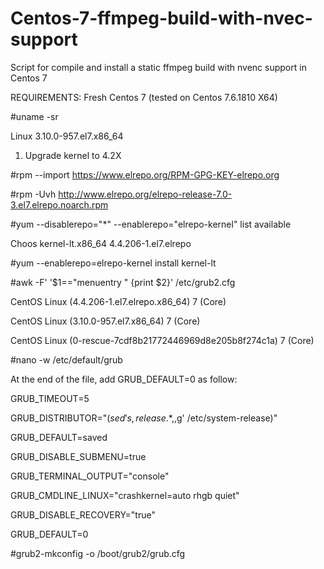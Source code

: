 # Centos-7-ffmpeg-build-with-nvec-support
Script for compile and install a static ffmpeg build with nvenc support in Centos 7

REQUIREMENTS:
Fresh Centos 7 (tested on Centos 7.6.1810 X64)

#uname -sr

Linux 3.10.0-957.el7.x86_64

1. Upgrade kernel to 4.2X

#rpm --import https://www.elrepo.org/RPM-GPG-KEY-elrepo.org

#rpm -Uvh http://www.elrepo.org/elrepo-release-7.0-3.el7.elrepo.noarch.rpm 

#yum --disablerepo="*" --enablerepo="elrepo-kernel" list available

Choos kernel-lt.x86_64 4.4.206-1.el7.elrepo

#yum --enablerepo=elrepo-kernel install kernel-lt

#awk -F\' '$1=="menuentry " {print $2}' /etc/grub2.cfg

CentOS Linux (4.4.206-1.el7.elrepo.x86_64) 7 (Core)

CentOS Linux (3.10.0-957.el7.x86_64) 7 (Core)

CentOS Linux (0-rescue-7cdf8b21772446969d8e205b8f274c1a) 7 (Core)

#nano -w /etc/default/grub

At the end of the file, add GRUB_DEFAULT=0 as follow:

GRUB_TIMEOUT=5

GRUB_DISTRIBUTOR="$(sed 's, release .*$,,g' /etc/system-release)"

GRUB_DEFAULT=saved

GRUB_DISABLE_SUBMENU=true

GRUB_TERMINAL_OUTPUT="console"

GRUB_CMDLINE_LINUX="crashkernel=auto rhgb quiet"

GRUB_DISABLE_RECOVERY="true"

GRUB_DEFAULT=0

#grub2-mkconfig -o /boot/grub2/grub.cfg
